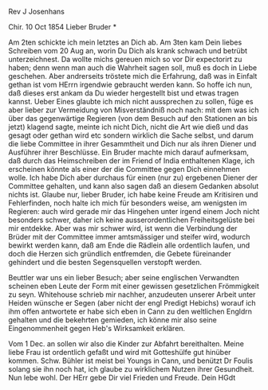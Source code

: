 Rev J Josenhans

 Chir. 10 Oct 1854
Lieber Bruder <Josenhans>*

Am 2ten schickte ich mein letztes an Dich ab. Am 3ten kam Dein liebes Schreiben vom 20 Aug an, worin Du Dich als krank schwach und betrübt unterzeichnest. Da wollte michs gereuen mich so vor Dir expectorirt zu haben; denn wenn man auch die Wahrheit sagen soll, muß es doch in Liebe geschehen. Aber andrerseits tröstete mich die Erfahrung, daß was in Einfalt gethan ist vom HErrn irgendwie gebraucht werden kann. So hoffe ich nun, daß dieses erst ankam da Du wieder hergestellt bist und etwas tragen kannst. Ueber Eines glaubte ich mich nicht aussprechen zu sollen, füge es aber lieber zur Vermeidung von Misverständniß noch nach: mit dem was ich über das gegenwärtige Regieren (von dem Besuch auf den Stationen an bis jetzt) klagend sagte, meinte ich nicht Dich, nicht die Art wie dieß und das gesagt oder gethan wird etc sondern wirklich die Sache selbst, und darum die liebe Committee in ihrer Gesammtheit und Dich nur als ihren Diener und Ausführer ihrer Beschlüsse. Ein Bruder machte mich darauf aufmerksam, daß durch das Heimschreiben der im Friend of India enthaltenen Klage, ich erscheinen könnte als einer der die Committee gegen Dich einnehmen wolle. Ich habe Dich aber durchaus für einen (nur zu) ergebenen Diener der Committee gehalten, und kann also sagen daß an diesem Gedanken absolut nichts ist. 
Glaube nur, lieber Bruder, ich habe keine Freude am Kritisiren und Fehlerfinden, noch halte ich mich für besonders weise, am wenigsten im Regieren: auch wird gerade mir das Hingehen unter irgend einem Joch nicht besonders schwer, daher ich keine ausserordentlichen Freiheitsgelüste bei mir entdekke. Aber was mir schwer wird, ist wenn die Verbindung der Brüder mit der Committee immer amtsmässiger und steifer wird, wodurch bewirkt werden kann, daß am Ende die Rädlein alle ordentlich laufen, und doch die Herzen sich gründlich entfremden, die Gebete füreinander gehindert und die besten Segensquellen verstopft werden.

Beuttler war uns ein lieber Besuch; aber seine englischen Verwandten scheinen eben Leute der Form mit einer gewissen gesetzlichen Frömmigkeit zu seyn. Whitehouse schrieb mir nachher, anzudeuten unserer Arbeit unter Heiden wünsche er Segen (aber nicht der engl Predigt Hebichs) worauf ich ihm offen antwortete er habe sich eben in Cann zu den weltlichen Engldrn gehalten und die bekehrten gemieden, ich könne mir also seine Eingenommenheit gegen Heb's Wirksamkeit erklären.

Vom 1 Dec. an sollen wir also die Kinder zur Abfahrt bereithalten. Meine liebe Frau ist ordentlich gefaßt und wird mit Gotteshülfe gut hinüber kommen. Schw. Bühler ist meist bei Youngs in Cann, und benützt Dr Foulis solang sie ihn noch hat, ich glaube zu wirklichem Nutzen ihrer Gesundheit. Nun lebe wohl. Der HErr gebe Dir viel Frieden und Freude.
 Dein HGdt

